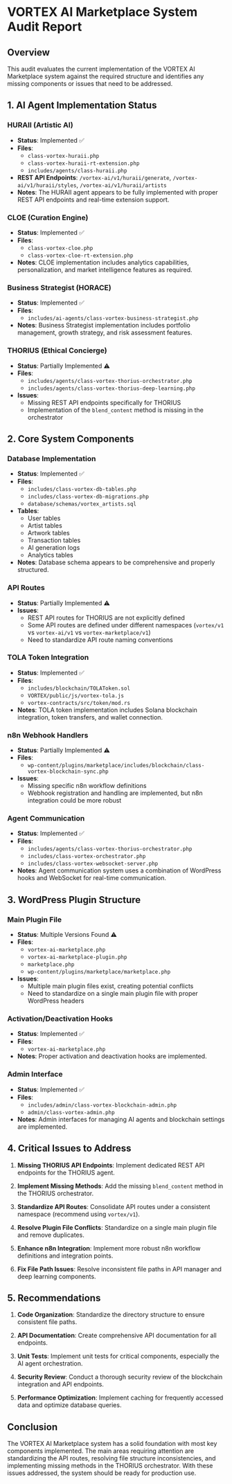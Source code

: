 # VORTEX AI Marketplace System Audit Report

## Overview
This audit evaluates the current implementation of the VORTEX AI Marketplace system against the required structure and identifies any missing components or issues that need to be addressed.

## 1. AI Agent Implementation Status

### HURAII (Artistic AI)
- **Status**: Implemented ✅
- **Files**: 
  - `class-vortex-huraii.php`
  - `class-vortex-huraii-rt-extension.php`
  - `includes/agents/class-huraii.php`
- **REST API Endpoints**: `/vortex-ai/v1/huraii/generate`, `/vortex-ai/v1/huraii/styles`, `/vortex-ai/v1/huraii/artists`
- **Notes**: The HURAII agent appears to be fully implemented with proper REST API endpoints and real-time extension support.

### CLOE (Curation Engine)
- **Status**: Implemented ✅
- **Files**: 
  - `class-vortex-cloe.php`
  - `class-vortex-cloe-rt-extension.php`
- **Notes**: CLOE implementation includes analytics capabilities, personalization, and market intelligence features as required.

### Business Strategist (HORACE)
- **Status**: Implemented ✅
- **Files**: 
  - `includes/ai-agents/class-vortex-business-strategist.php`
- **Notes**: Business Strategist implementation includes portfolio management, growth strategy, and risk assessment features.

### THORIUS (Ethical Concierge)
- **Status**: Partially Implemented ⚠️
- **Files**: 
  - `includes/agents/class-vortex-thorius-orchestrator.php`
  - `includes/agents/class-vortex-thorius-deep-learning.php`
- **Issues**:
  - Missing REST API endpoints specifically for THORIUS
  - Implementation of the `blend_content` method is missing in the orchestrator

## 2. Core System Components

### Database Implementation
- **Status**: Implemented ✅
- **Files**: 
  - `includes/class-vortex-db-tables.php`
  - `includes/class-vortex-db-migrations.php`
  - `database/schemas/vortex_artists.sql`
- **Tables**:
  - User tables
  - Artist tables
  - Artwork tables
  - Transaction tables
  - AI generation logs
  - Analytics tables
- **Notes**: Database schema appears to be comprehensive and properly structured.

### API Routes
- **Status**: Partially Implemented ⚠️
- **Issues**:
  - REST API routes for THORIUS are not explicitly defined
  - Some API routes are defined under different namespaces (`vortex/v1` vs `vortex-ai/v1` vs `vortex-marketplace/v1`)
  - Need to standardize API route naming conventions

### TOLA Token Integration
- **Status**: Implemented ✅
- **Files**:
  - `includes/blockchain/TOLAToken.sol`
  - `VORTEX/public/js/vortex-tola.js`
  - `vortex-contracts/src/token/mod.rs`
- **Notes**: TOLA token implementation includes Solana blockchain integration, token transfers, and wallet connection.

### n8n Webhook Handlers
- **Status**: Partially Implemented ⚠️
- **Files**:
  - `wp-content/plugins/marketplace/includes/blockchain/class-vortex-blockchain-sync.php`
- **Issues**:
  - Missing specific n8n workflow definitions
  - Webhook registration and handling are implemented, but n8n integration could be more robust

### Agent Communication
- **Status**: Implemented ✅
- **Files**:
  - `includes/agents/class-vortex-thorius-orchestrator.php`
  - `includes/class-vortex-orchestrator.php`
  - `includes/class-vortex-websocket-server.php`
- **Notes**: Agent communication system uses a combination of WordPress hooks and WebSocket for real-time communication.

## 3. WordPress Plugin Structure

### Main Plugin File
- **Status**: Multiple Versions Found ⚠️
- **Files**:
  - `vortex-ai-marketplace.php`
  - `vortex-ai-marketplace-plugin.php`
  - `marketplace.php`
  - `wp-content/plugins/marketplace/marketplace.php`
- **Issues**:
  - Multiple main plugin files exist, creating potential conflicts
  - Need to standardize on a single main plugin file with proper WordPress headers

### Activation/Deactivation Hooks
- **Status**: Implemented ✅
- **Files**:
  - `vortex-ai-marketplace.php`
- **Notes**: Proper activation and deactivation hooks are implemented.

### Admin Interface
- **Status**: Implemented ✅
- **Files**:
  - `includes/admin/class-vortex-blockchain-admin.php`
  - `admin/class-vortex-admin.php`
- **Notes**: Admin interfaces for managing AI agents and blockchain settings are implemented.

## 4. Critical Issues to Address

1. **Missing THORIUS API Endpoints**: Implement dedicated REST API endpoints for the THORIUS agent.

2. **Implement Missing Methods**: Add the missing `blend_content` method in the THORIUS orchestrator.

3. **Standardize API Routes**: Consolidate API routes under a consistent namespace (recommend using `vortex/v1`).

4. **Resolve Plugin File Conflicts**: Standardize on a single main plugin file and remove duplicates.

5. **Enhance n8n Integration**: Implement more robust n8n workflow definitions and integration points.

6. **Fix File Path Issues**: Resolve inconsistent file paths in API manager and deep learning components.

## 5. Recommendations

1. **Code Organization**: Standardize the directory structure to ensure consistent file paths.

2. **API Documentation**: Create comprehensive API documentation for all endpoints.

3. **Unit Tests**: Implement unit tests for critical components, especially the AI agent orchestration.

4. **Security Review**: Conduct a thorough security review of the blockchain integration and API endpoints.

5. **Performance Optimization**: Implement caching for frequently accessed data and optimize database queries.

## Conclusion

The VORTEX AI Marketplace system has a solid foundation with most key components implemented. The main areas requiring attention are standardizing the API routes, resolving file structure inconsistencies, and implementing missing methods in the THORIUS orchestrator. With these issues addressed, the system should be ready for production use. 